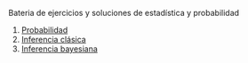 Bateria de ejercicios y soluciones de estadística y probabilidad


1. [Probabilidad](https://ljofre.github.io/solucionarios/content/probabilidad/)
2. [Inferencia clásica](https://ljofre.github.io/solucionarios/content/inferencia-clasica/)
3. [Inferencia bayesiana](https://ljofre.github.io/solucionarios/content/inferencia-bayesiana/)
